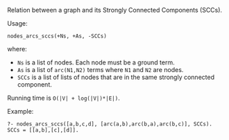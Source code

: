 

Relation between a graph and its Strongly Connected Components (SCCs).

Usage:

    nodes_arcs_sccs(+Ns, +As, -SCCs)

where:

* `Ns` is a list of nodes. Each node must be a ground term.
* `As` is a list of `arc(N1,N2)` terms where `N1` and `N2` are nodes.
* `SCCs` is a list of lists of nodes that are in the same strongly
  connected component.

Running time is `O(|V| + log(|V|)*|E|)`.

Example:

```
?- nodes_arcs_sccs([a,b,c,d], [arc(a,b),arc(b,a),arc(b,c)], SCCs).
SCCs = [[a,b],[c],[d]].
```
